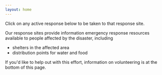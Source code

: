 ```yaml
---
layout: home
---
```


Click on any active response below to be taken to that response site.

Our response sites provide information emergency response resources available to people affected by the disaster, including

* shelters in the affected area
* distribution points for water and food

If you'd like to help out with this effort, information on volunteering is at the bottom of this page.
